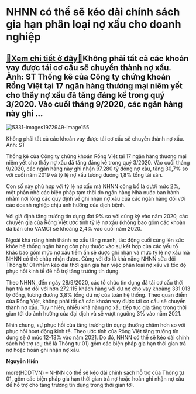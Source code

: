 NHNN có thể sẽ kéo dài chính sách gia hạn phân loại nợ xấu cho doanh nghiệp
===========================================================================

[:gift:Xem chi tiết ở đây:gift:](https://hddtvn.com/nhnn-co-the-se-keo-dai-chinh-sach-gia-han-phan-loai-no-xau-cho-doanh-nghiep/)Không phải tất cả các khoản vay được tái cơ cấu sẽ chuyển thành nợ xấu. Ảnh: ST Thống kê của Công ty chứng khoán Rồng Việt tại 17 ngân hàng thương mại niêm yết cho thấy nợ xấu đã tăng đáng kể trong quý 3/2020. Vào cuối tháng 9/2020, các ngân hàng này ghi …
----------------------------------------------------------------------------------------------------------------------------------------------------------------------------------------------------------------------------------------------------------------





![5331-images1972949-image155](https://hddtvn.com/wp-content/uploads/2021/01/5331_images1972949_image155.jpg "Ngân hàng vẫn gặp khó khi phát mãi tài sản, thu hồi nợ xấu. Ảnh: ST")


Không phải tất cả các khoản vay được tái cơ cấu sẽ chuyển thành nợ xấu. Ảnh: ST



Thống kê của Công ty chứng khoán Rồng Việt tại 17 ngân hàng thương mại niêm yết cho thấy nợ xấu đã tăng đáng kể trong quý 3/2020. Vào cuối tháng 9/2020, các ngân hàng này ghi nhận 97.280 tỷ đồng nợ xấu, tăng 30,7% so với cuối năm 2019 và tỷ lệ nợ xấu tương đương 1,8% tổng tài sản.


Con số này phù hợp với tỷ lệ nợ xấu mà NHNN công bố là dưới mức 2%, một phần nhờ các biện pháp tạm thời do ngân hàng Nhà nước ban hành nhằm nới lỏng các quy định về ghi nhận nợ xấu của các ngân hàng đối với các doanh nghiệp chịu ảnh hưởng của dịch bệnh.


Với giả định tăng trưởng tín dụng đạt 9% so với cùng kỳ vào năm 2020, các chuyên gia của Rồng Việt ước tính tỷ lệ nợ xấu (không bao gồm các khoản đã bán cho VAMC) sẽ khoảng 2,4% vào cuối năm 2020.


Ngoài khả năng hình thành nợ xấu tăng mạnh, tác động cuối cùng lên sức khỏe hệ thống ngân hàng còn phụ thuộc vào sự kết hợp của các yếu tố khác bao gồm mức nợ xấu tiềm ẩn sẽ được ghi nhận và mức tỷ lệ nợ xấu mà NHNN có thể chấp nhận được. Cùng với đó là khả năng NHNN sửa đổi Thông tư 01 nhằm kéo dài thời gian gia hạn việc phân loại nợ xấu và tốc độ phục hồi kinh tế để hỗ trợ tăng trưởng tín dụng.


Theo NHNN, đến ngày 28/9/2020, các tổ chức tín dụng đã tái cơ cấu thời hạn trả nợ đối với hơn 272.115 khách hàng với dư nợ cho vay khoảng 331.013 tỷ đồng, tương đương 3,8% tổng dư nợ của toàn hệ thống. Theo quan điểm của Rồng Việt, không phải tất cả các khoản vay được tái cơ cấu sẽ chuyển thành nợ xấu. Tuy nhiên, nhiều khả năng nợ xấu tiếp tục gia tăng trong thời gian tới do ảnh hưởng của đại dịch và sẽ vượt ngưỡng 3% vào năm 2021.


Nhìn chung, sự phục hồi của tăng trưởng tín dụng thường chậm hơn so với phục hồi hoạt động kinh tế. Theo ước tính của Rồng Việt tăng trưởng tín dụng sẽ ở mức 12-13% vào năm 2021. Do đó, NHNN có thể sẽ kéo dài chính sách hỗ trợ (cụ thể là Thông tư 01) gồm các biện pháp gia hạn thời gian trả nợ hoặc hoãn ghi nhận nợ xấu.




**Nguyễn Hiền**



more(HDDTVN) – NHNN có thể sẽ kéo dài chính sách hỗ trợ của Thông tư 01, gồm các biện pháp gia hạn thời gian trả nợ hoặc hoãn ghi nhận nợ xấu để hỗ trợ cho tăng trưởng tín dụng trong thời gian tới.

